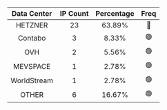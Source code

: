 | Data Center | IP Count | Percentage | Freq |
|:------------:|:--------:|:-----------:|:-----:|
| HETZNER | 23 | 63.89% | 🔴 |
| Contabo | 3 | 8.33% | 🟢 |
| OVH | 2 | 5.56% | 🟢 |
| MEVSPACE | 1 | 2.78% | 🟢 |
| WorldStream | 1 | 2.78% | 🟢 |
| OTHER | 6 | 16.67% | 🟢 |